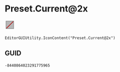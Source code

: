 # Preset.Current@2x
![](/img/Preset.Current@2x.png)

``` CSharp
EditorGUIUtility.IconContent("Preset.Current@2x")
```
## GUID
```
-8440864023291775965
```
